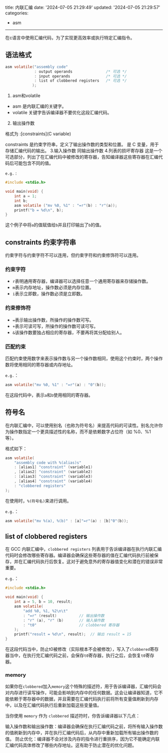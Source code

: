 title: 内联汇编
date: '2024-07-05 21:29:49'
updated: '2024-07-05 21:29:57'
categories:
  - asm
---
在c语言中使用汇编代码，为了实现更高效率或执行特定汇编指令。

## 语法格式

```c
asm volatile("assembly code"
             : output operands               /* 可选 */
             : input operands                /* 可选 */
             : list of clobbered registers   /* 可选 */
            );
```
1. asm和volatile
- asm 是内联汇编的关键字。
- volatile 关键字告诉编译器不要优化这段汇编代码。

2. 输出操作数

格式为 :[constraints](C variable)

constraints 是约束字符串，定义了输出操作数的类型和位置。
<C variable> 是 C 变量，用于存储汇编代码的输出。
3.输入操作数
同输出操作数
4.列表的损坏寄存器
这是一个可选部分，列出了在汇编代码中被修改的寄存器，告知编译器这些寄存器在汇编代码后可能包含不同的值。

`e.g.` :

```c
#include <stdio.h>

void main(void) {
    int a = 1;
    int b;
    asm volatile ("mv %0, %1" : "=r"(b) : "r"(a));
    printf("b = %d\n", b);
}
```

这个例子中将`a`的值赋值给`b`并且打印输出了`b`的值。

## constraints 约束字符串

约束字符与约束字符不可以连用，但约束字符和约束修饰符可以连用。

### 约束字符

- `r`表明通用寄存器，编译器可以选择任意一个通用寄存器来存储操作数。
- `m`表示内存地址，操作数必须是内存位置。
- `i`表示立即数，操作数必须是立即数。

### 约束修饰符

- `=`表示输出操作数，所操作的操作数可写。
- `+`表示可读可写，所操作的操作数可读可写。
- `&`该操作数要独占相应的寄存器，不要再将其分配给别人。

### 匹配约束

匹配约束使用数字来表示操作数与另一个操作数相同，使用这个约束时，两个操作数将使用相同的寄存器或内存地址。

`e.g.`：

```c
asm volatile("mv %0, %1" : "=r"(a) : "0"(b));
```

在这段代码中，表示`a`和`b`使用相同的寄存器。

## 符号名

在内联汇编中，可以使用别名（也称为符号名）来提高代码的可读性。别名允许你为操作数指定一个更具描述性的名称，而不是依赖数字占位符（如 %0、%1 等）。

格式如下：

```c
asm volatile(
    "assembly code with %(alias)s"
    : [alias1] "constraint" (variable1)
    , [alias2] "constraint" (variable2)
    : [alias3] "constraint" (variable3)
    , [alias4] "constraint" (variable4)
    : "clobbered registers"
);
```

在使用时，`%(符号名)`来进行调用。

`e.g.`：

```c
asm volatile("mv %(a), %(b)" : [a]"=r"(a) : [b]"0"(b));
```

## list of clobbered registers

在 GCC 内联汇编中，`clobbered registers` 列表用于告诉编译器在执行内联汇编代码时会修改哪些寄存器。编译器会确保这些寄存器的值在汇编代码执行前被保存，并在汇编代码执行后恢复。这对于避免意外的寄存器值变化和潜在的错误非常重要。

`e.g.`：

```c
#include <stdio.h>

void main(void) {
    int a = 5, b = 10, result;
    asm volatile(
        "add %0, %1, %2\n\t"
        : "=r" (result)          // 输出操作数
        : "r" (a), "r" (b)       // 输入操作数
        : "t0"                   // clobbered 寄存器
    );
    printf("result = %d\n", result);  // 输出 result = 15
}
```

在这段代码当中，防止t0被修改（实际根本不会被修改），写入了`clobbered`寄存器当中，在执行完汇编代码之前，会保存`t0`寄存器，执行之后，会恢复`t0`寄存器。

### memory

如果你在`clobbered`加入`memory`这个特殊的描述符，用于告诉编译器，汇编代码会对内存进行读写操作，可能会影响到内存中的任何数据。这会让编译器知道，它不能依赖于寄存器中的数据，并且需要在汇编代码执行前将所有变量值刷新到内存中，以及在汇编代码执行后重新加载这些变量值。

当你使用 `memory` 作为 `clobbered` 描述符时，你告诉编译器以下几点：

输入操作数和输出操作数：编译器会确保在执行汇编代码之前，将所有输入操作数的值刷新到内存中，并在执行汇编代码后，从内存中重新加载所有输出操作数的值。
防止优化：编译器不会对涉及内存的指令进行重排序，因为它不能确定内联汇编代码具体修改了哪些内存地址。这有助于防止潜在的优化问题。
